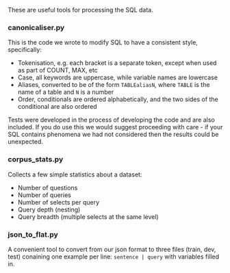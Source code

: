These are useful tools for processing the SQL data.

### canonicaliser.py

This is the code we wrote to modify SQL to have a consistent style, specifically:

- Tokenisation, e.g. each bracket is a separate token, except when used as part of COUNT, MAX, etc
- Case, all keywords are uppercase, while variable names are lowercase
- Aliases, converted to be of the form `TABLEaliasN`, where `TABLE` is the name of a table and `N` is a number
- Order, conditionals are ordered alphabetically, and the two sides of the conditional are also ordered

Tests were developed in the process of developing the code and are also included.
If you do use this we would suggest proceeding with care - if your SQL contains phenomena we had not considered then the results could be unexpected.

### corpus_stats.py

Collects a few simple statistics about a dataset:

- Number of questions
- Number of queries
- Number of selects per query
- Query depth (nesting)
- Query breadth (multiple selects at the same level)

### json_to_flat.py

A convenient tool to convert from our json format to three files (train, dev, test) conaining one example per line: `sentence | query` with variables filled in.
